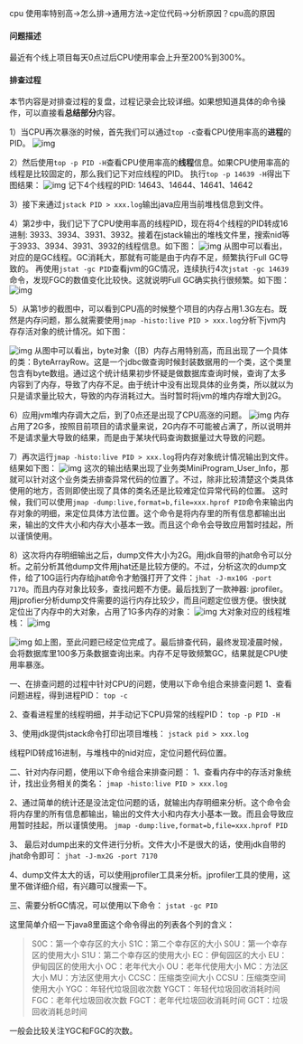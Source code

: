 cpu 使用率特别高->怎么排->通用方法->定位代码->分析原因？cpu高的原因



#### 问题描述

最近有个线上项目每天0点过后CPU使用率会上升至200%到300%。

#### 排查过程

本节内容是对排查过程的复盘，过程记录会比较详细。如果想知道具体的命令操作，可以直接看**总结部分**内容。

1）当CPU再次暴涨的时候，首先我们可以通过`top -c`查看CPU使用率高的**进程**的PID。
![img](http://upload-images.jianshu.io/upload_images/4574498-beb3ebe192b6641a.png?imageMogr2/auto-orient/strip%7CimageView2/2/w/1240)

2）然后使用`top -p PID -H`查看CPU使用率高的**线程**信息。如果CPU使用率高的线程是比较固定的，那么我们记下对应线程的PID。 执行`top -p 14639 -H`得出下图结果：
![img](http://upload-images.jianshu.io/upload_images/4574498-37cc6b0447e4a1db.png?imageMogr2/auto-orient/strip%7CimageView2/2/w/1240)
记下4个线程的PID: 14643、14644、14641、14642

3）接下来通过`jstack PID > xxx.log`输出java应用当前堆栈信息到文件。

4）第2步中，我们记下了CPU使用率高的线程PID，现在将4个线程的PID转成16进制: 3933、3934、3931、3932。接着在jstack输出的堆栈文件里，搜索nid等于3933、3934、3931、3932的线程信息。如下图：
![img](http://upload-images.jianshu.io/upload_images/4574498-4b01a7f0e64f6caf.png?imageMogr2/auto-orient/strip%7CimageView2/2/w/1240)
从图中可以看出，对应的是GC线程。GC消耗大，那就有可能是由于内存不足，频繁执行Full GC导致的。
再使用`jstat -gc PID`查看jvm的GC情况，连续执行4次`jstat -gc 14639`命令，发现FGC的数值变化比较快。这就说明Full GC确实执行很频繁。如下图：
![img](http://upload-images.jianshu.io/upload_images/4574498-220e411e54fb1938.png?imageMogr2/auto-orient/strip%7CimageView2/2/w/1240)

5）从第1步的截图中，可以看到CPU高的时候整个项目的内存占用1.3G左右。既然是内存问题，那么就需要使用`jmap -histo:live PID > xxx.log`分析下jvm内存存活对象的统计情况。如下图：

![img](http://upload-images.jianshu.io/upload_images/4574498-f9e87bcacb69d7ce.jpg?imageMogr2/auto-orient/strip%7CimageView2/2/w/1240)
从图中可以看出，byte对象（[B）内存占用特别高，而且出现了一个具体的类：ByteArrayRow。这是一个jdbc做查询时候封装数据用的一个类，这个类里包含有byte数组。通过这个统计结果初步怀疑是做数据库查询时候，查询了太多内容到了内存，导致了内存不足。由于统计中没有出现具体的业务类，所以就以为只是请求量比较大，导致的内存消耗过大。当时暂时将jvm的堆内存增大到2G。

6）应用jvm堆内存调大之后，到了0点还是出现了CPU高涨的问题。
![img](http://upload-images.jianshu.io/upload_images/4574498-d9c12686df70da80.png?imageMogr2/auto-orient/strip%7CimageView2/2/w/1240)
内存占用了2G多，按照目前项目的请求量来说，2G内存不可能被占满了，所以说明并不是请求量大导致的结果，而是由于某块代码查询数据量过大导致的问题。

7）再次运行`jmap -histo:live PID > xxx.log`将内存对象统计情况输出到文件。结果如下图：
![img](http://upload-images.jianshu.io/upload_images/4574498-62ea8a9816e7f113.png?imageMogr2/auto-orient/strip%7CimageView2/2/w/1240)
这次的输出结果出现了业务类MiniProgram_User_Info，那就可以针对这个业务类去排查异常代码的位置了。不过，除非比较清楚这个类具体使用的地方，否则即使出现了具体的类名还是比较难定位异常代码的位置。
这时候，我们可以使用`jmap -dump:live,format=b,file=xxx.hprof PID`命令来输出内存对象的明细，来定位具体方法位置。这个命令是将内存里的所有信息都输出出来，输出的文件大小和内存大小基本一致。而且这个命令会导致应用暂时挂起，所以谨慎使用。

8）这次将内存明细输出之后，dump文件大小为2G。用jdk自带的jhat命令可以分析。之前分析其他dump文件用jhat还是比较方便的。不过，分析这次的dump文件，给了10G运行内存给jhat命令才勉强打开了文件：`jhat -J-mx10G -port 7170`。而且内存对象比较多，查找问题不方便。最后找到了一款神器: jprofiler。用jprofier分析dump文件需要的运行内存比较少，而且问题定位很方便。很快就定位出了内存中的大对象，占用了1G多内存的对象：
![img](http://upload-images.jianshu.io/upload_images/4574498-41561c995d132617.png?imageMogr2/auto-orient/strip%7CimageView2/2/w/1240)
大对象对应的线程堆栈： ![img](http://upload-images.jianshu.io/upload_images/4574498-d929a45a649e9d46.png?imageMogr2/auto-orient/strip%7CimageView2/2/w/1240)

![img](http://upload-images.jianshu.io/upload_images/4574498-5c655f7fe18b5d2a.png?imageMogr2/auto-orient/strip%7CimageView2/2/w/1240)
如上图，至此问题已经定位完成了。最后排查代码，最终发现凌晨时候，会将数据库里100多万条数据查询出来。内存不足导致频繁GC，结果就是CPU使用率暴涨。



一、在排查问题的过程中针对CPU的问题，使用以下命令组合来排查问题
1、查看问题进程，得到进程PID：
`top -c`

2、查看进程里的线程明细，并手动记下CPU异常的线程PID：
`top -p PID -H`

3、使用jdk提供jstack命令打印出项目堆栈：
`jstack pid > xxx.log`

线程PID转成16进制，与堆栈中的nid对应，定位问题代码位置。

二、针对内存问题，使用以下命令组合来排查问题：
1、查看内存中的存活对象统计，找出业务相关的类名：
`jmap -histo:live PID > xxx.log`

2、通过简单的统计还是没法定位问题的话，就输出内存明细来分析。这个命令会将内存里的所有信息都输出，输出的文件大小和内存大小基本一致。而且会导致应用暂时挂起，所以谨慎使用。
`jmap -dump:live,format=b,file=xxx.hprof PID`

3、 最后对dump出来的文件进行分析。文件大小不是很大的话，使用jdk自带的jhat命令即可：
`jhat -J-mx2G -port 7170`

4、dump文件太大的话，可以使用jprofiler工具来分析。jprofiler工具的使用，这里不做详细介绍，有兴趣可以搜索一下。

三、需要分析GC情况，可以使用以下命令：
`jstat -gc PID`

这里简单介绍一下java8里面这个命令得出的列表各个列的含义：

> S0C：第一个幸存区的大小
> S1C：第二个幸存区的大小
> S0U：第一个幸存区的使用大小
> S1U：第二个幸存区的使用大小
> EC：伊甸园区的大小
> EU：伊甸园区的使用大小
> OC：老年代大小
> OU：老年代使用大小
> MC：方法区大小
> MU：方法区使用大小
> CCSC：压缩类空间大小
> CCSU：压缩类空间使用大小
> YGC：年轻代垃圾回收次数
> YGCT：年轻代垃圾回收消耗时间
> FGC：老年代垃圾回收次数
> FGCT：老年代垃圾回收消耗时间
> GCT：垃圾回收消耗总时间

一般会比较关注YGC和FGC的次数。

